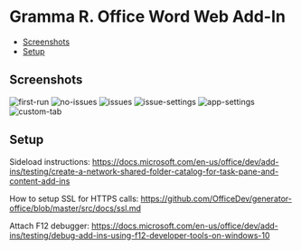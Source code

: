 # Gramma R. Office Word Web Add-In
 * [Screenshots](#screenshots)
 * [Setup](#setup)

## Screenshots
![first-run](assets/screenshots/first-run.PNG?raw=true")
![no-issues](assets/screenshots/no-issues.PNG?raw=true")
![issues](assets/screenshots/issues.PNG?raw=true")
![issue-settings](assets/screenshots/issue-settings.PNG?raw=true")
![app-settings](assets/screenshots/app-settings.PNG?raw=true")
![custom-tab](assets/screenshots/custom-tab.PNG?raw=true")

## Setup

Sideload instructions:
https://docs.microsoft.com/en-us/office/dev/add-ins/testing/create-a-network-shared-folder-catalog-for-task-pane-and-content-add-ins

How to setup SSL for HTTPS calls:
https://github.com/OfficeDev/generator-office/blob/master/src/docs/ssl.md

Attach F12 debugger:
https://docs.microsoft.com/en-us/office/dev/add-ins/testing/debug-add-ins-using-f12-developer-tools-on-windows-10

